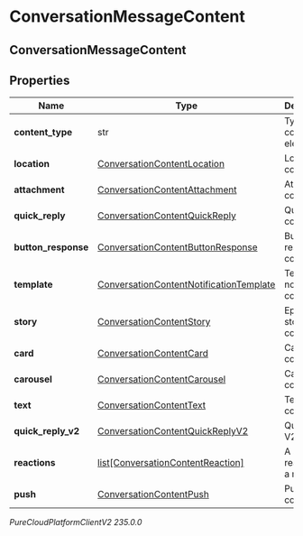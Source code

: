 # ConversationMessageContent

## ConversationMessageContent

## Properties

|Name | Type | Description | Notes|
|------------ | ------------- | ------------- | -------------|
| **content_type** | str | Type of this content element. | |
| **location** | [ConversationContentLocation](ConversationContentLocation) | Location content. | [optional] |
| **attachment** | [ConversationContentAttachment](ConversationContentAttachment) | Attachment content. | [optional] |
| **quick_reply** | [ConversationContentQuickReply](ConversationContentQuickReply) | Quick reply content. | [optional] |
| **button_response** | [ConversationContentButtonResponse](ConversationContentButtonResponse) | Button response content. | [optional] |
| **template** | [ConversationContentNotificationTemplate](ConversationContentNotificationTemplate) | Template notification content. | [optional] |
| **story** | [ConversationContentStory](ConversationContentStory) | Ephemeral story content. | [optional] |
| **card** | [ConversationContentCard](ConversationContentCard) | Card content | [optional] |
| **carousel** | [ConversationContentCarousel](ConversationContentCarousel) | Carousel content | [optional] |
| **text** | [ConversationContentText](ConversationContentText) | Text content. | [optional] |
| **quick_reply_v2** | [ConversationContentQuickReplyV2](ConversationContentQuickReplyV2) | Quick reply V2 content. | [optional] |
| **reactions** | [list[ConversationContentReaction]](ConversationContentReaction) | A set of reactions to a message. | [optional] |
| **push** | [ConversationContentPush](ConversationContentPush) | Push content. | [optional] |



_PureCloudPlatformClientV2 235.0.0_
